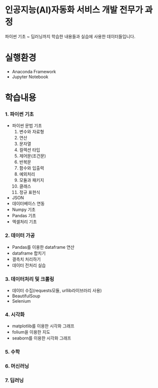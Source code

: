# 인공지능(AI)자동화 서비스 개발 전무가 과정
파이썬 기초 ~ 딥러닝까지 학습한 내용들과 실습에 사용한 데이터들입니다.
# 실행환경
* Anaconda Framework
* Jupyter Notebook
# 학습내용
### 1. 파이썬 기초
* 파이썬 문법 기초
   1. 변수와 자료형
   2. 연산
   3. 문자열
   4. 컬렉션 타입
   5. 제어문(조건문)
   6. 반복문
   7. 함수와 입출력
   8. 예외처리
   9. 모듈과 패키지
   10. 클래스 
   11. 정규 표현식
* JSON
* 데이터베이스 연동
* Numpy 기초
* Pandas 기초
* 엑셀처리 기초
### 2. 데이터 가공
* Pandas를 이용한 dataframe 연산
* dataframe 합치기
* 결측치 처리하기
* 데이터 전처리 실습
### 3. 데이터처리 및 크롤링
* 데이터 수집(requests모듈, urllib라이브러리 사용)
* BeautifulSoup
* Selenium
### 4. 시각화
* matplotlib를 이용한 시각화 그래프
* folium을 이용한 지도
* seaborn를 이용한 시각화 그래프

### 5. 수학

### 6. 머신러닝

### 7. 딥러닝
